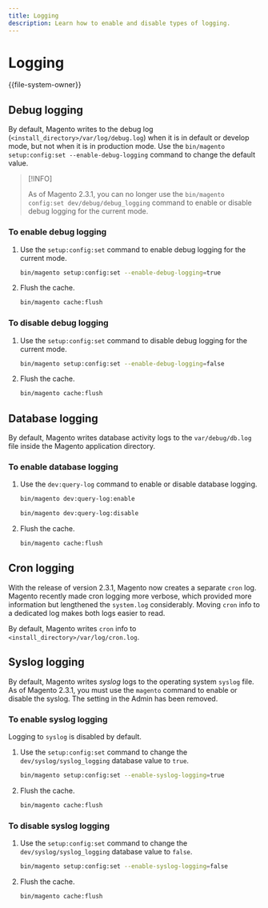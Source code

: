 ```yaml
---
title: Logging
description: Learn how to enable and disable types of logging.
---
```


# Logging

{{file-system-owner}}

## Debug logging

By default, Magento writes to the debug log (`<install_directory>/var/log/debug.log`) when it is in default or develop mode, but not when it is in production mode. Use the `bin/magento setup:config:set --enable-debug-logging` command to change the default value.

>[!INFO]
>
>As of Magento 2.3.1, you can no longer use the `bin/magento config:set dev/debug/debug_logging` command to enable or disable debug logging for the current mode.

### To enable debug logging

1. Use the `setup:config:set` command to enable debug logging for the current mode.

   ```bash
   bin/magento setup:config:set --enable-debug-logging=true
   ```

1. Flush the cache.

   ```bash
   bin/magento cache:flush
   ```

### To disable debug logging

1. Use the `setup:config:set` command to disable debug logging for the current mode.

   ```bash
   bin/magento setup:config:set --enable-debug-logging=false
   ```

1. Flush the cache.

   ```bash
   bin/magento cache:flush
   ```

## Database logging

By default, Magento writes database activity logs to the `var/debug/db.log` file inside the Magento application directory.

### To enable database logging

1. Use the `dev:query-log` command to enable or disable database logging.

   ```bash
   bin/magento dev:query-log:enable
   ```

   ```bash
   bin/magento dev:query-log:disable
   ```

1. Flush the cache.

   ```bash
   bin/magento cache:flush
   ```

## Cron logging

With the release of version 2.3.1, Magento now creates a separate `cron` log. \
Magento recently made cron logging more verbose, which provided more information but lengthened the `system.log` considerably.
Moving `cron` info to a dedicated log makes both logs easier to read.

By default, Magento writes `cron` info to `<install_directory>/var/log/cron.log`.

## Syslog logging

By default, Magento writes _syslog_ logs to the operating system `syslog` file.
As of Magento 2.3.1, you must use the `magento` command to enable or disable the syslog.
The setting in the Admin has been removed.

### To enable syslog logging

Logging to `syslog` is disabled by default.

1. Use the `setup:config:set` command to change the `dev/syslog/syslog_logging` database value to `true`.

   ```bash
   bin/magento setup:config:set --enable-syslog-logging=true
   ```

1. Flush the cache.

   ```bash
   bin/magento cache:flush
   ```

### To disable syslog logging

1. Use the `setup:config:set` command to change the `dev/syslog/syslog_logging` database value to `false`.

   ```bash
   bin/magento setup:config:set --enable-syslog-logging=false
   ```

1. Flush the cache.

   ```bash
   bin/magento cache:flush
   ```
